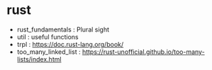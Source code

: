 # rust
* rust_fundamentals : Plural sight
* util : useful functions
* trpl : https://doc.rust-lang.org/book/
* too_many_linked_list : https://rust-unofficial.github.io/too-many-lists/index.html
